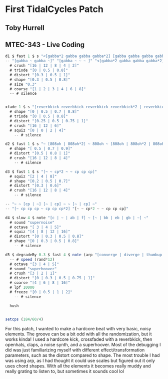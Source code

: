 # First TidalCycles Patch
## Toby Hurrell
## MTEC-343 - Live Coding

```javascript
d1 $ fast 1 $ s "<[gabba*2 gabba gabba gabba*2] [gabba gabba gabba gabba]>"
-- "[gabba ~ gabba ~]" "[gabba ~ ~ ~ ]" "<[gabba*2 gabba gabba gabba*2] [gabba gabba gabba gabba]>" "[gabba gabba gabba gabba*2 | gabba gabba gabba gabba]"
  # crush "[16 | 12 | 8 | 4 | 2]"
  # triode "[0 | 0.5 | 0.8]"
  # distort "[0.3 | 0.5 | 1]"
  # shape "[0.3 | 0.5 | 0.8]"
  # size "0.3"
  # coarse "[1 | 2 | 3 | 4 | 6 | 8]"
  -- # silence


xfade 1 $ s "[reverbkick reverbkick reverbkick reverbkick*2 | reverbkick reverbkick reverbkick reverbkick]"
  # shape "[0 | 0.5 | 0.7 | 0.8]"
  # triode "[0 | 0.5 | 0.8]"
  # distort "[0.25 | 0.5 | 0.75 | 1]"
  # crush "[16 | 12 | 6]"
  # squiz "[0 | 0 | 2 | 4]"
    -- # silence

d2 $ fast 1 $ s "~ [808oh | 808oh*2] ~ 808oh ~ [808oh | 808oh*2 | 808oh*4] ~ 808oh"
  # shape "[ 0.5 | 0.7 | 0.9]"
  # distort "[0.5 | 0.8 | 1]"
  # crush "[16 | 12 | 8 | 4]"
    -- # silence

d3 $ fast 1 $ s "[~ ~ cp*2 ~ ~ cp cp cp]"
  # squiz "[2 | 4 | 8]"
  # shape "[0.2 | 0.5 | 0.7]"
  # distort "[0.3 | 0.6]"
  # crush "[16 | 12 | 8 | 4]"
    -- # silence

-- "~ ~ [cp | ~] [~ | cp] ~ ~ [~ | cp] ~"
-- "[~ cp cp cp ~ cp cp cp*2] "[~ ~ cp*2 ~ ~ cp cp cp]"

d4 $ slow 4 $ note "[c | ~ | ab | f] ~ [~ | bb | eb | gb | ~] ~"
  # sound "supernoise"
  # octave "[ 3 | 4 | 5]"
  # squiz "[4 | 8 | 12 | 16]"
  # distort "[0 | 0.3 | 0.5 | 0.8]"
  # shape "[0 | 0.3 | 0.5 | 0.8]"
    -- # silence

d5 $ degradeBy 0.3 $ fast 4 $ note (arp "[converge | diverge | thumbup | pinkyup]" "<f'sevenSharp5flat9>")
  -- # speed (rand*12)
  # octave "[3 | 4 | 5]"
  # sound "superhoover"
  # crush "[3 | 2 | 1]"
  # distort "[0 | 0.3 | 0.5 | 0.75 | 1]"
  # coarse "[4 | 6 | 8 | 16]"
  # lpf 10000
  # freeze "[0 | 0.5 | 1 | 2]"
    -- # silence

  hush


setcps (184/60/4)


```
For this patch, I wanted to make a hardcore beat with very basic, noisy elements. The groove can be a bit odd with all the randomization, but it works kinda!
I used a hardcore kick, crossfaded with a reverbkick, then openhats, claps, a noise synth, and a superhoover.
Most of the debugging I did was just familiarizing myself with different effect/transformation parameters, such as the distort compared to shape.
The most trouble I had was using arp, as I had thought it could use scales but figured out it only uses chord shapes.
With all the elements it becomes really muddy and really grating to listen to, but sometimes it sounds cool lol
